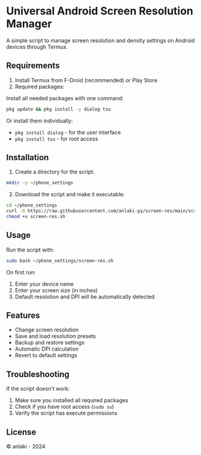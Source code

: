 # Universal Android Screen Resolution Manager

A simple script to manage screen resolution and density settings on Android devices through Termux.

## Requirements

1. Install Termux from F-Droid (recommended) or Play Store
2. Required packages:

Install all needed packages with one command:
```bash
pkg update && pkg install -y dialog tsu
```

Or install them individually:
- `pkg install dialog` - for the user interface
- `pkg install tsu` - for root access

## Installation

1. Create a directory for the script:
```bash
mkdir -p ~/phone_settings
```

2. Download the script and make it executable:
```bash
cd ~/phone_settings
curl -O https://raw.githubusercontent.com/anlaki-py/screen-res/main/screen-res.sh
chmod +x screen-res.sh
```

## Usage

Run the script with:
```bash
sudo bash ~/phone_settings/screen-res.sh
```

On first run:
1. Enter your device name
2. Enter your screen size (in inches)
3. Default resolution and DPI will be automatically detected

## Features

- Change screen resolution
- Save and load resolution presets
- Backup and restore settings
- Automatic DPI calculation
- Revert to default settings

## Troubleshooting

If the script doesn't work:
1. Make sure you installed all required packages
2. Check if you have root access (`sudo su`)
3. Verify the script has execute permissions

## License

© anlaki - 2024
